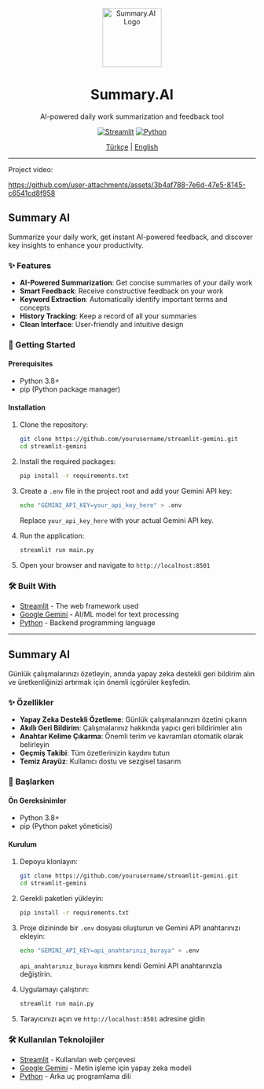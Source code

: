 <div align="center">
  <img src="https://www.transparentpng.com/download/s/oH5wPR-escritura-creativaacru-sticos.png" width="120" alt="Summary.AI Logo">
  <h1>Summary.AI</h1>
  <p>AI-powered daily work summarization and feedback tool</p>
  
  [![Streamlit](https://img.shields.io/badge/Streamlit-FF4B4B?style=for-the-badge&logo=Streamlit&logoColor=white)](https://streamlit.io/)
  [![Python](https://img.shields.io/badge/Python-3.8+-blue?style=for-the-badge&logo=python&logoColor=white)](#)
  
   [Türkçe](#summary-ai-1) | [English](#summary-ai)
</div>

---
Project video: 

https://github.com/user-attachments/assets/3b4af788-7e6d-47e5-8145-c6541cd8f958

## Summary AI

Summarize your daily work, get instant AI-powered feedback, and discover key insights to enhance your productivity.

### ✨ Features

- **AI-Powered Summarization**: Get concise summaries of your daily work
- **Smart Feedback**: Receive constructive feedback on your work
- **Keyword Extraction**: Automatically identify important terms and concepts
- **History Tracking**: Keep a record of all your summaries
- **Clean Interface**: User-friendly and intuitive design

### 🚀 Getting Started

#### Prerequisites
- Python 3.8+
- pip (Python package manager)

#### Installation

1. Clone the repository:
   ```bash
   git clone https://github.com/yourusername/streamlit-gemini.git
   cd streamlit-gemini
   ```

2. Install the required packages:
   ```bash
   pip install -r requirements.txt
   ```

3. Create a `.env` file in the project root and add your Gemini API key:
   ```bash
   echo "GEMINI_API_KEY=your_api_key_here" > .env
   ```
   Replace `your_api_key_here` with your actual Gemini API key.

4. Run the application:
   ```bash
   streamlit run main.py
   ```

4. Open your browser and navigate to `http://localhost:8501`

### 🛠️ Built With

- [Streamlit](https://streamlit.io/) - The web framework used
- [Google Gemini](https://ai.google/discover/gemini/) - AI/ML model for text processing
- [Python](https://www.python.org/) - Backend programming language


---

## Summary AI

Günlük çalışmalarınızı özetleyin, anında yapay zeka destekli geri bildirim alın ve üretkenliğinizi artırmak için önemli içgörüler keşfedin.

### ✨ Özellikler

- **Yapay Zeka Destekli Özetleme**: Günlük çalışmalarınızın özetini çıkarın
- **Akıllı Geri Bildirim**: Çalışmalarınız hakkında yapıcı geri bildirimler alın
- **Anahtar Kelime Çıkarma**: Önemli terim ve kavramları otomatik olarak belirleyin
- **Geçmiş Takibi**: Tüm özetlerinizin kaydını tutun
- **Temiz Arayüz**: Kullanıcı dostu ve sezgisel tasarım

### 🚀 Başlarken

#### Ön Gereksinimler
- Python 3.8+
- pip (Python paket yöneticisi)

#### Kurulum

1. Depoyu klonlayın:
   ```bash
   git clone https://github.com/yourusername/streamlit-gemini.git
   cd streamlit-gemini
   ```

2. Gerekli paketleri yükleyin:
   ```bash
   pip install -r requirements.txt
   ```

3. Proje dizininde bir `.env` dosyası oluşturun ve Gemini API anahtarınızı ekleyin:
   ```bash
   echo "GEMINI_API_KEY=api_anahtarınız_buraya" > .env
   ```
   `api_anahtarınız_buraya` kısmını kendi Gemini API anahtarınızla değiştirin.

4. Uygulamayı çalıştırın:
   ```bash
   streamlit run main.py
   ```

4. Tarayıcınızı açın ve `http://localhost:8501` adresine gidin

### 🛠️ Kullanılan Teknolojiler

- [Streamlit](https://streamlit.io/) - Kullanılan web çerçevesi
- [Google Gemini](https://ai.google/discover/gemini/) - Metin işleme için yapay zeka modeli
- [Python](https://www.python.org/) - Arka uç programlama dili
